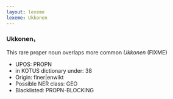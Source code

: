 ```yaml
---
layout: lexeme
lexeme: Ukkonen
---
```


###  Ukkonen₁

This rare proper noun overlaps more common *Ukkonen* (FIXME)
* UPOS:  PROPN
* in KOTUS dictionary under:  38
* Origin:  finer|enwikt
* Possible NER class:  GEO
* Blacklisted:  PROPN-BLOCKING

